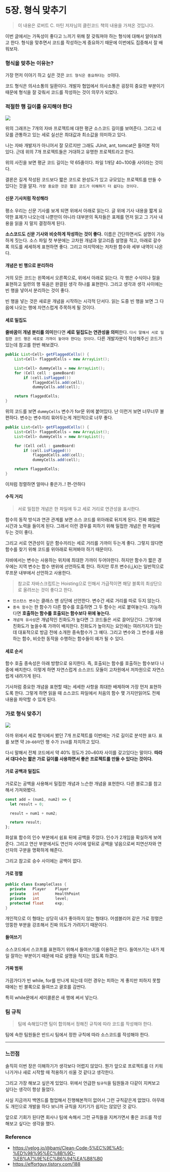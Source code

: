 # 5장. 형식 맞추기

> 이 내용은 로버트 C. 마틴 저자님의 클린코드 책의 내용을 가져온 것입니다.

이번 글에서는 가독성이 좋다고 느끼기 위해 잘 갖춰져야 하는 형식에 대해서 알아보려고 한다. 형식을 맞추면서 코드를 작성하는게 중요하기 때문에 이번에도 집중해서 잘 배워보자.

### 형식을 맞추는 이유는?

가장 먼저 이야기 하고 싶은 것은 `코드 형식은 중요하다는 것`이다.

코드 형식은 의사소통의 일환이다. 개발자 협업에서 의사소통은 굉장히 중요한 부분이기 때문에 형식을 잘 갖춰서 코드를 작성하는 것이 의무가 되었다.

### 적절한 행 길이를 유지해야 한다

<img src="https://velog.velcdn.com/images/bami/post/e50075d2-f54f-4b3f-b64c-67446d92e05c/image.png" />

위의 그래프는 7개의 자바 프로젝트에 대한 평균 소스코드 길이를 보여준다. 그리고 네모를 관통하고 있는 세로 실선은 최대값과 최소값을 의미하고 있다.

나는 자바 개발자가 아니어서 잘 모르지만 그래도 JUnit, ant, tomcat은 들어본 적이 있다. 근데 위의 7개 프로젝트들은 거대하고 유명한 프로젝트라고 한다.

위의 사진을 보면 평균 코드 길이는 약 65줄이다. 파일 1개당 40~100줄 사이라는 것이다.

결론은 길게 작성된 코드보다 짧은 코드로 완성도가 있고 규모있는 프로젝트를 만들 수 있다는 것을 알자. `가장 중요한 것은 짧은 코드가 이해하기 더 쉽다는 것이다.`

#### 신문 기사처럼 작성해라

평소 우리는 신문 기사를 보게 되면 위에서 아래로 읽는다. 글 위에 기사 내용을 짧게 요약한 표제가 나오는데 나뿐만이 아니라 대부분의 독자들은 표제를 먼저 읽고 그 기사 내용을 읽을 지 말지 결정하게 된다.

**소스코드도 신문 기사와 비슷하게 작성하는 것이 좋다.** 이름은 간단하면서도 설명이 가능하게 짓는다. 소스 파일 첫 부분에는 고차원 개념과 알고리즘 설명을 적고, 아래로 갈수록 의도를 세세하게 표현하면 좋다. 그리고 마지막에는 저차원 함수와 세부 내역이 나온다.

#### 개념은 빈 행으로 분리하라

거의 모든 코드는 왼쪽에서 오른쪽으로, 위에서 아래로 읽는다. 각 행은 수식이나 절을 표현하고 일련의 행 묶음은 완결된 생각 하나를 표현한다. 그리고 생각과 생각 사이에는 빈 행을 넣어서 분리하는 것이 좋다.

빈 행을 넣는 것은 새로운 개념을 시작하는 시각적 단서다. 읽는 도중 빈 행을 보면 그 다음에 나오는 행에 자연스럽게 주목하게 될 것이다.

#### 세로 밀집도

**줄바꿈이 개념 분리를 의미**한다면 **세로 밀집도는 연관성을 의미**한다. `다시 말해서 서로 밀접한 코드 행은 세로로 가까이 놓아야 한다는 것이다.` 다른 개발자분이 작성해주신 코드가 있는데 참고를 한번 해보겠다.

```java
public List<Cell> getFlaggedCells() {
    List<Cell> flaggedCells = new ArrayList();

    List<Cell> dummyCells = new ArrayList();
    for (Cell cell : gameBoard)
        if (cell.isFlagged())
            flaggedCells.add(cell);
            dummyCells.add(cell);

    return flaggedCells;
}
```

위의 코드를 보면 `dummyCells` 변수가 for문 위에 붙어있다. 난 이런거 보면 너무너무 불편하다. 변수는 변수끼리 묶어두는게 개인적으로 너무 좋다.

```java
public List<Cell> getFlaggedCells() {
    List<Cell> flaggedCells = new ArrayList();
    List<Cell> dummyCells = new ArrayList();

    for (Cell cell : gameBoard)
        if (cell.isFlagged())
            flaggedCells.add(cell);
            dummyCells.add(cell);

    return flaggedCells;
}
```

이처럼 정렬하면 얼마나 좋은가..! 편-안하다

#### 수직 거리

> 서로 밀접한 개념은 한 파일에 두고 세로 거리로 연관성을 표시한다.

함수의 동작 방식과 연관 관계를 보면 소스 코드를 위아래로 뒤지게 된다. 진짜 꽤많은 시간과 노력을 들이게 된다. 그래서 이런 경우를 피하기 위해 밀접한 개념은 한 파일에 두는 것이 좋다.

그리고 서로 연관성이 깊은 함수끼리는 세로 거리를 가까이 두는게 좋다. 그렇지 않다면 함수를 찾기 위해 코드를 위아래로 뒤져봐야 하기 때문이다.

자바에서는 변수는 사용하는 위치에 최대한 가까이 두어야한다. 하지만 함수가 짧은 경우에는 지역 변수는 함수 맨위에 선언하도록 한다. 하지만 루프 변수(i,j,k)는 일반적으로 루프문 내부에서 선언하고 사용한다.

> 참고로 자바스크립트는 Hoisting으로 인해서 가급적이면 해당 블록의 최상단으로 올려쓰는 것이 좋다고 한다.

- `인스턴스 변수`는 클래스 맨 상단에 선언한다. 변수간 세로 거리를 따로 두지 않는다.
- `종속 함수`는 한 함수가 다른 함수를 호출하면 그 두 함수는 서로 붙여놓는다. 가능하다면 **호출하는 함수를 호출되는 함수보다 위에 놓는다.**
- `개념적 유사성`은 개념적인 친화도가 높다면 그 코드들은 서로 끌어당긴다. 그렇기에 친화도가 높을수록 가까이 배치한다. 친화도가 높아지는 요인에는 여러가지가 있는데 대표적으로 방금 전에 소개한 종속함수가 그 예다. 그리고 변수와 그 변수를 사용하는 함수, 비슷한 동작을 수행하는 함수들이 예가 될 수 있다.

#### 세로 순서

함수 호출 종속성은 아래 방향으로 유지한다. 즉, 호출되는 함수를 호출하는 함수보다 나중에 배치한다. 이렇게 하면 자연스럽게 소스코드 모듈이 고차원에서 저차원으로 자연스럽게 내려가게 된다.

기사처럼 중요한 개념을 표현할 때는 세세한 사항을 최대한 배제하며 가장 먼저 표현하도록 한다. 그렇게 하면 읽을 때 소스코드 파일에서 처음의 함수 몇 가지만읽어도 전체 내용을 파악할 수 있게 된다.

### 가로 형식 맞추기

<img src="https://velog.velcdn.com/images/bami/post/f5a12664-c997-47b2-8d4b-9a236f9f7b75/image.png" />

아까 위에서 세로 형식에서 봤던 7개 프로젝트를 이번에는 가로 길이로 분석한 표다. 표를 보면 약 `20~60자`인 행 수가 `1%대`를 차지하고 있다.

다시 말해서 전체 코드에서 약 40% 정도가 20~60자 사이를 갖고있다는 말이다. **따라서 대다수는 짧은 가로 길이를 사용하면서 좋은 프로젝트를 만들 수 있다는 것이다.**

#### 가로 공백과 밀집도

가로로는 공백을 사용해서 밀접한 개념과 느슨한 개념을 표현한다. 다른 블로그를 참고해서 가져와봤다.

```javascript
const add = (num1, num2) => {
  let result = 0;

  result = num1 + num2;

  return result;
};
```

화살표 함수의 인수 부분에서 쉼표 뒤에 공백을 주었다. 인수가 2개임을 확실하게 보여준다.
그리고 연산 부분에서도 연산자 사이에 앞뒤로 공백을 넣음으로써 피연산자와 연산자의 구분을 명확하게 해준다.

그리고 참고로 승수 사이에는 공백이 없다.

#### 가로 정렬

```java
public class ExampleClass {
  private   Player 	  Player
  private   int       HealthPoint
  private   int       level;
  protected float     exp;
}
```

개인적으로 이 형태는 상당히 내가 좋아하지 않는 형태다. 어셈블리어 같은 가로 정렬은 엉뚱한 부분을 강조해서 진짜 의도가 가려지기 때문이다.

#### 들여쓰기

소스코드에서 스코프를 표현하기 위해서 들여쓰기를 이용하곤 한다. 들여쓰기는 내가 제일 잘하는 부분이기 때문에 따로 설명을 적지는 않도록 하겠다.

#### 가짜 범위

가끔가다가 빈 while, for를 만나게 되는데 이런 경우는 피하는 게 좋지만 피하지 못할 때에는 빈 블록으로 들여쓰고 괄호를 감싼다.

특히 while문에서 세미콜론은 새 행에 써서 넣는다.

### 팀 규칙

> 팀에 속해있다면 팀이 합의해서 정해진 규칙에 따라 코드를 작성해야 한다.

팀에 속한 팀원들은 반드시 팀에서 정한 규칙에 따라 소스코드를 작성해야 한다.

---

### 느낀점

솔직히 이번 장은 이해하기가 생각보다 어렵지 않았다. 뭔가 앞으로 프로젝트를 더 키워나가거나 새로 시작할 때 적용하기 쉬울 것 같다고 생각한다.

그리고 가장 해보고 싶은게 있었다. 위에서 언급한 `팀규칙`을 팀원들과 다같이 지켜보고 싶다는 생각이 항상 들었다.

사실 지금까지 백엔드를 협업해서 진행해본적이 없어서 그런 규칙같은게 없었다. 아무래도 개인으로 개발을 하다 보니까 규칙을 지키기가 쉽지는 않았던 것 같다.

앞으로 기회가 된다면 회사나 팀에 속해서 그런 규칙들을 지켜가면서 좋은 코드를 작성해보고 싶다는 생각을 했다.

### Reference

- https://velog.io/@bami/Clean-Code-5%EC%9E%A5-%ED%98%95%EC%8B%9D-%EB%A7%9E%EC%B6%94%EA%B8%B0
- https://effortguy.tistory.com/188
